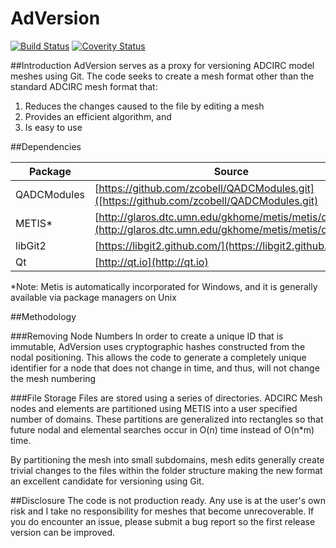 # AdVersion
[![Build Status](https://travis-ci.org/zcobell/AdVersion.svg?branch=master)](https://travis-ci.org/zcobell/AdVersion)
[![Coverity Status](https://scan.coverity.com/projects/9082/badge.svg)](https://scan.coverity.com/projects/zcobell-adversion)

##Introduction
AdVersion serves as a proxy for versioning ADCIRC model meshes using Git. The code seeks to create a mesh format other than the standard ADCIRC mesh format that:

1. Reduces the changes caused to the file by editing a mesh
2. Provides an efficient algorithm, and
3. Is easy to use

##Dependencies

| Package | Source |
|---------|--------|
|QADCModules | [https://github.com/zcobell/QADCModules.git]([https://github.com/zcobell/QADCModules.git)|
|METIS*|[http://glaros.dtc.umn.edu/gkhome/metis/metis/overview](http://glaros.dtc.umn.edu/gkhome/metis/metis/overview)|
|libGit2|[https://libgit2.github.com/](https://libgit2.github.com/)|
|Qt|[http://qt.io](http://qt.io)|
*Note: Metis is automatically incorporated for Windows, and it is generally available via package managers on Unix

##Methodology

###Removing Node Numbers
In order to create a unique ID that is immutable, AdVersion uses cryptographic hashes constructed from the nodal positioning. This allows the code to generate a completely unique identifier for a node that does not change in time, and thus, will not change the mesh numbering

###File Storage
Files are stored using a series of directories. ADCIRC Mesh nodes and elements are partitioned using METIS into a user specified number of domains. These partitions are generalized into rectangles so that future nodal and elemental searches occur in O(n) time instead of O(n*m) time.

By partitioning the mesh into small subdomains, mesh edits generally create trivial changes to the files within the folder structure making the new format an excellent candidate for versioning using Git.

##Disclosure
The code is not production ready. Any use is at the user's own risk and I take no responsibility for meshes that become unrecoverable. If you do encounter an issue, please submit a bug report so the first release version can be improved.
